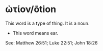 # ὠτίον/ōtion
This word is a type of thing. It is a noun.
* This word means ear.

See: Matthew 26:51; Luke 22:51; John 18:26

